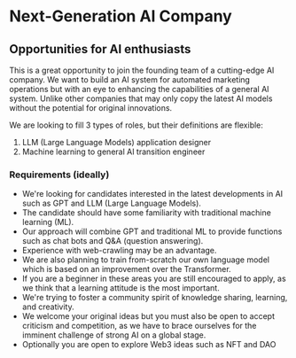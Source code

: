 Next-Generation AI Company
=================

Opportunities for AI enthusiasts
----------------------------------

This is a great opportunity to join the founding team of a cutting-edge AI company.  We want to build an AI system for automated marketing operations but with an eye to enhancing the capabilities of a general AI system.  Unlike other companies that may only copy the latest AI models without the potential for original innovations.

We are looking to fill 3 types of roles, but their definitions are  flexible:

1. LLM (Large Language Models) application designer
2. Machine learning to general AI transition engineer

### Requirements (ideally)

* We're looking for candidates interested in the latest developments in AI such as GPT and LLM (Large Language Models).
* The candidate should have some familiarity with traditional machine learning (ML).
* Our approach will combine GPT and traditional ML to provide functions such as chat bots and Q&A (question answering).
* Experience with web-crawling may be an advantage.
* We are also planning to train from-scratch our own language model which is based on an improvement over the Transformer.
* If you are a beginner in these areas you are still encouraged to apply, as we think that a learning attitude is the most important.
* We're trying to foster a community spirit of knowledge sharing, learning, and creativity.
* We welcome your original ideas but you must also be open to accept criticism and competition, as we have to brace ourselves for the imminent challenge of strong AI on a global stage.
* Optionally you are open to explore Web3 ideas such as NFT and DAO
